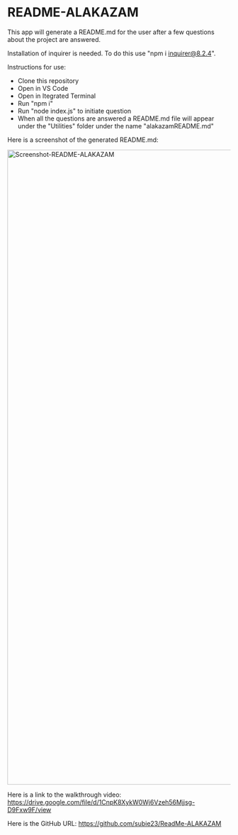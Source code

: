 # README-ALAKAZAM

This app will generate a README.md for the user after a few questions about the project are answered.

Installation of inquirer is needed. To do this use "npm i inquirer@8.2.4".

Instructions for use:
- Clone this repository
- Open in VS Code
- Open in Itegrated Terminal
- Run "npm i"
- Run "node index.js" to initiate question
- When all the questions are answered a README.md file will appear under the "Utilities" folder under the name "alakazamREADME.md"

Here is a screenshot of the generated README.md:

<img width="1432" alt="Screenshot-README-ALAKAZAM" src="https://user-images.githubusercontent.com/105945177/210282091-b79e3687-7ab2-49ef-99ff-fbe8bdf0e1ed.png">

Here is a link to the walkthrough video:
https://drive.google.com/file/d/1CnpK8XykW0Wj6Vzeh56Mjjsg-D9Fxw9F/view

Here is the GitHub URL:
https://github.com/subie23/ReadMe-ALAKAZAM
